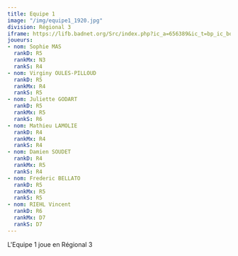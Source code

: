 ```yaml
---
title: Equipe 1
image: "/img/equipe1_1920.jpg"
division: Régional 3
iframe: https://lifb.badnet.org/Src/index.php?ic_a=656389&ic_t=bp_ic_body&eventId=10307&roundId=469768
joueurs:
- nom: Sophie MAS
  rankD: R5
  rankMx: N3
  rankS: R4
- nom: Virginy OULES-PILLOUD
  rankD: R5
  rankMx: R4
  rankS: R5
- nom: Juliette GODART
  rankD: R5
  rankMx: R5
  rankS: R6
- nom: Mathieu LAMOLIE
  rankD: R4
  rankMx: R4
  rankS: R4
- nom: Damien SOUDET
  rankD: R4
  rankMx: R5
  rankS: R4
- nom: Frederic BELLATO
  rankD: R5
  rankMx: R5
  rankS: R5
- nom: RIEHL Vincent
  rankD: R6
  rankMx: D7
  rankS: D7
---
```


L'Equipe 1 joue en Régional 3
